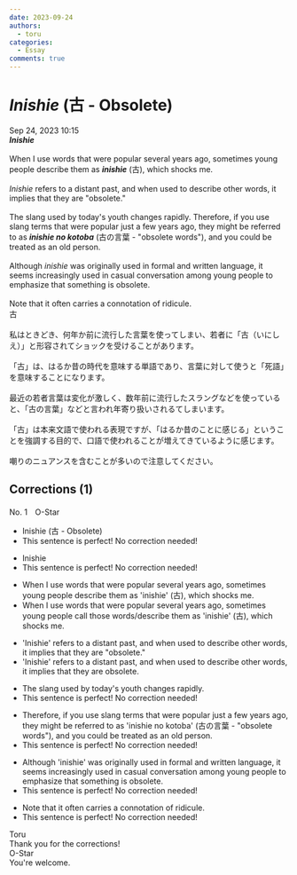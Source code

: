 ```yaml
---
date: 2023-09-24
authors:
  - toru
categories:
  - Essay
comments: true
---
```


# <strong><em>Inishie</strong></em> (古 - Obsolete)
<div class="date">Sep 24, 2023 10:15</div>
<div id="post"><div id="body_show_ori">
<strong><em>Inishie</strong></em><br/><br/>When I use words that were popular several years ago, sometimes young people describe them as <strong><em>inishie</em></strong> (古), which shocks me.<br/><br/><em>Inishie</em> refers to a distant past, and when used to describe other words, it implies that they are "obsolete."<br/><br/>The slang used by today's youth changes rapidly. Therefore, if you use slang terms that were popular just a few years ago, they might be referred to as <strong><em>inishie no kotoba</em></strong> (古の言葉 - "obsolete words"), and you could be treated as an old person.<br/><br/>Although <em>inishie</em> was originally used in formal and written language, it seems increasingly used in casual conversation among young people to emphasize that something is obsolete.<br/><br/>Note that it often carries a connotation of ridicule.
</div></div>

<!-- more -->

<div id="post_ja"><div id="body_show_mo">
古<br/><br/>私はときどき、何年か前に流行した言葉を使ってしまい、若者に「古（いにしえ）」と形容されてショックを受けることがあります。<br/><br/>「古」は、はるか昔の時代を意味する単語であり、言葉に対して使うと「死語」を意味することになります。<br/><br/>最近の若者言葉は変化が激しく、数年前に流行したスラングなどを使っていると、「古の言葉」などと言われ年寄り扱いされるてしまいます。<br/><br/>「古」は本来文語で使われる表現ですが、「はるか昔のことに感じる」ということを強調する目的で、口語で使われることが増えてきているように感じます。<br/><br/>嘲りのニュアンスを含むことが多いので注意してください。
</div></div>

## Corrections (1)
<div id="block"><div class="first_name"> No. 1　<span class="just_name">O-Star</span></div><div id="block2">
<ul class="correction_field">
<li class="incorrect">Inishie (古 - Obsolete)</li>
<li class="corrected perfect">This sentence is perfect! No correction needed!</li>
</ul>
<ul class="correction_field">
<li class="incorrect">Inishie</li>
<li class="corrected perfect">This sentence is perfect! No correction needed!</li>
</ul>
<ul class="correction_field">
<li class="incorrect">When I use words that were popular several years ago, sometimes young people describe them as 'inishie' (古), which shocks me.</li>
<li class="corrected correct">
When I use words that were popular several years ago, sometimes young people<span class="f_blue"> call those words/describe them as</span> 'inishie' (古), which shocks me.
</li>
</ul>
<ul class="correction_field">
<li class="incorrect">'Inishie' refers to a distant past, and when used to describe other words, it implies that they are "obsolete."</li>
<li class="corrected correct">
'Inishie' refers to a distant past, and when used to describe other words, it implies that they are <span class="f_bold">obsolete.</span>
</li>
</ul>
<ul class="correction_field">
<li class="incorrect">The slang used by today's youth changes rapidly.</li>
<li class="corrected perfect">This sentence is perfect! No correction needed!</li>
</ul>
<ul class="correction_field">
<li class="incorrect">Therefore, if you use slang terms that were popular just a few years ago, they might be referred to as 'inishie no kotoba' (古の言葉 - "obsolete words"), and you could be treated as an old person.</li>
<li class="corrected perfect">This sentence is perfect! No correction needed!</li>
</ul>
<ul class="correction_field">
<li class="incorrect">Although 'inishie' was originally used in formal and written language, it seems increasingly used in casual conversation among young people to emphasize that something is obsolete.</li>
<li class="corrected perfect">This sentence is perfect! No correction needed!</li>
</ul>
<ul class="correction_field">
<li class="incorrect">Note that it often carries a connotation of ridicule.</li>
<li class="corrected perfect">This sentence is perfect! No correction needed!</li>
</ul>
</div><div class="name"><span class="just_name">Toru</span><br>
Thank you for the corrections!
</div>
<div class="name"><span class="just_name">O-Star</span><br>
You're welcome.
</div>
</div>
